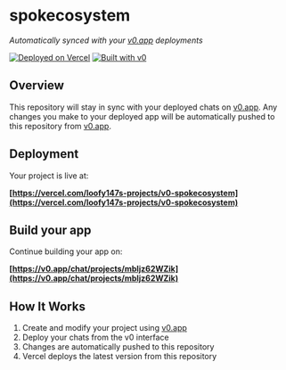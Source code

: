 # spokecosystem

*Automatically synced with your [v0.app](https://v0.app) deployments*

[![Deployed on Vercel](https://img.shields.io/badge/Deployed%20on-Vercel-black?style=for-the-badge&logo=vercel)](https://vercel.com/loofy147s-projects/v0-spokecosystem)
[![Built with v0](https://img.shields.io/badge/Built%20with-v0.app-black?style=for-the-badge)](https://v0.app/chat/projects/mbIjz62WZik)

## Overview

This repository will stay in sync with your deployed chats on [v0.app](https://v0.app).
Any changes you make to your deployed app will be automatically pushed to this repository from [v0.app](https://v0.app).

## Deployment

Your project is live at:

**[https://vercel.com/loofy147s-projects/v0-spokecosystem](https://vercel.com/loofy147s-projects/v0-spokecosystem)**

## Build your app

Continue building your app on:

**[https://v0.app/chat/projects/mbIjz62WZik](https://v0.app/chat/projects/mbIjz62WZik)**

## How It Works

1. Create and modify your project using [v0.app](https://v0.app)
2. Deploy your chats from the v0 interface
3. Changes are automatically pushed to this repository
4. Vercel deploys the latest version from this repository
